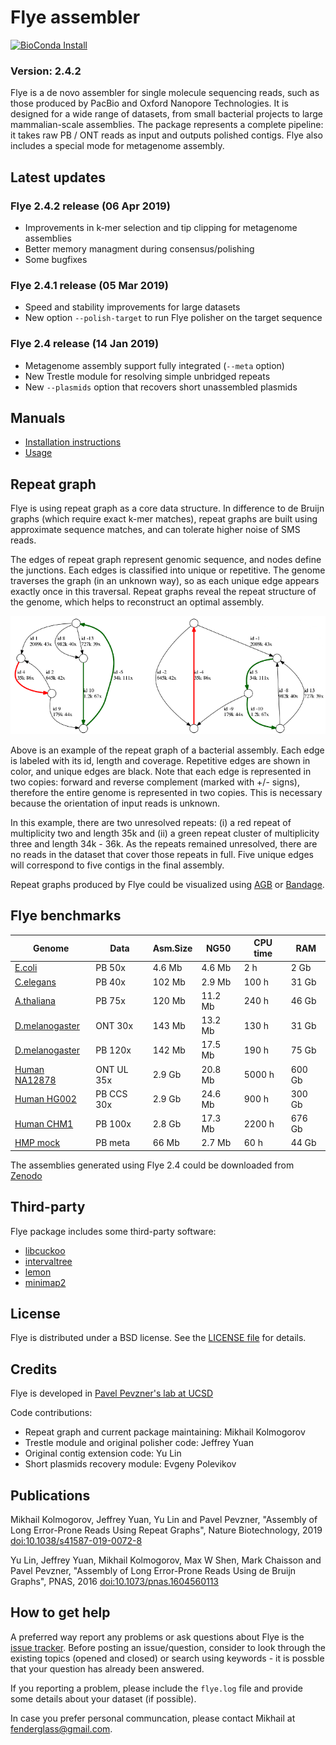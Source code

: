 Flye assembler
==============

[![BioConda Install](https://img.shields.io/conda/dn/bioconda/flye.svg?style=flag&label=BioConda%20install)](https://anaconda.org/bioconda/flye)

### Version: 2.4.2

Flye is a de novo assembler for single molecule sequencing reads,
such as those produced by PacBio and Oxford Nanopore Technologies.
It is designed for a wide range of datasets, from small bacterial projects
to large mammalian-scale assemblies. The package represents a complete
pipeline: it takes raw PB / ONT reads as input and outputs polished contigs.
Flye also includes a special mode for metagenome assembly.

Latest updates
--------------

### Flye 2.4.2 release (06 Apr 2019)
* Improvements in k-mer selection and tip clipping for metagenome assemblies
* Better memory managment during consensus/polishing
* Some bugfixes

### Flye 2.4.1 release (05 Mar 2019)
* Speed and stability improvements for large datasets
* New option `--polish-target` to run Flye polisher on the target sequence

### Flye 2.4 release (14 Jan 2019)
* Metagenome assembly support fully integrated (`--meta` option)
* New Trestle module for resolving simple unbridged repeats
* New `--plasmids` option that recovers short unassembled plasmids


Manuals
-------

- [Installation instructions](docs/INSTALL.md)
- [Usage](docs/USAGE.md)


Repeat graph
------------

Flye is using repeat graph as a core data structure. 
In difference to de Bruijn graphs (which require exact k-mer matches),
repeat graphs are built using approximate sequence matches, and
can tolerate higher noise of SMS reads.

The edges of repeat graph represent genomic sequence, and nodes define
the junctions. Each edges is classified into unique or repetitive.
The genome traverses the graph (in an unknown way), so as each unique
edge appears exactly once in this traversal. Repeat graphs reveal the
repeat structure of the genome, which helps to reconstruct an optimal assembly.


<p align="center">
  <img src="docs/graph_example.png" alt="Graph example"/>
</p>

Above is an example of the repeat graph of a bacterial assembly.
Each edge is labeled with its id, length and coverage. Repetitive edges are shown
in color, and unique edges are black. Note that each edge is represented in 
two copies: forward and reverse complement (marked with +/- signs), 
therefore the entire genome is represented in two copies. This is necessary
because the orientation of input reads is unknown.

In this example, there are two unresolved repeats: (i) a red repeat of 
multiplicity two and length 35k and (ii) a green repeat cluster of multiplicity
three and length 34k - 36k. As the repeats remained unresolved, there are no reads
in the dataset that cover those repeats in full. Five unique edges 
will correspond to five contigs in the final assembly.

Repeat graphs produced by Flye could be visualized using
[AGB](https://github.com/almiheenko/AGB) or [Bandage](https://github.com/rrwick/Bandage).


Flye benchmarks
---------------

| Genome                   | Data       | Asm.Size  | NG50     | CPU time  | RAM    |
|--------------------------|------------|-----------|----------|-----------|--------|
| [E.coli][ecoli]          | PB 50x     | 4.6 Mb    | 4.6 Mb   | 2 h       | 2 Gb   |
| [C.elegans][ce]          | PB 40x     | 102 Mb    | 2.9 Mb   | 100 h     | 31 Gb  |
| [A.thaliana][at]         | PB 75x     | 120 Mb    | 11.2 Mb  | 240 h     | 46 Gb  |
| [D.melanogaster][dm-ont] | ONT 30x    | 143 Mb    | 13.2 Mb  | 130 h     | 31 Gb  |     
| [D.melanogaster][dm-pb]  | PB 120x    | 142 Mb    | 17.5 Mb  | 190 h     | 75 Gb  |     
| [Human NA12878][na12878] | ONT UL 35x | 2.9 Gb    | 20.8 Mb  | 5000 h    | 600 Gb |
| [Human HG002][hg002]     | PB CCS 30x | 2.9 Gb    | 24.6 Mb  | 900 h     | 300 Gb |
| [Human CHM1][chm1]       | PB 100x    | 2.8 Gb    | 17.3 Mb  | 2200 h    | 676 Gb |
| [HMP mock][hmp]          | PB meta    | 66 Mb     | 2.7 Mb   | 60 h      | 44 Gb  |

[na12878]: https://github.com/nanopore-wgs-consortium/NA12878/blob/master/Genome.md
[ce]: https://github.com/PacificBiosciences/DevNet/wiki/C.-elegans-data-set
[at]: https://downloads.pacbcloud.com/public/SequelData/ArabidopsisDemoData/
[dm-pb]: https://github.com/PacificBiosciences/DevNet/wiki/Drosophila-sequence-and-assembly
[dm-ont]: https://www.ebi.ac.uk/ena/data/view/SRR6702603
[hg002]: https://ftp-trace.ncbi.nlm.nih.gov/giab/ftp/data/AshkenazimTrio/HG002_NA24385_son/PacBio_CCS_15kb/
[ecoli]: https://github.com/PacificBiosciences/DevNet/wiki/E.-coli-Bacterial-Assembly
[hmp]: https://github.com/PacificBiosciences/DevNet/wiki/Human_Microbiome_Project_MockB_Shotgun 
[chm1]: https://trace.ncbi.nlm.nih.gov/Traces/sra/?study=SRP044331

The assemblies generated using Flye 2.4 could be downloaded from [Zenodo](https://zenodo.org/record/2612888)

Third-party
-----------

Flye package includes some third-party software:

* [libcuckoo](http://github.com/efficient/libcuckoo)
* [intervaltree](https://github.com/ekg/intervaltree)
* [lemon](http://lemon.cs.elte.hu/trac/lemon)
* [minimap2](https://github.com/lh3/minimap2)


License
-------

Flye is distributed under a BSD license. See the [LICENSE file](LICENSE) for details.


Credits
-------

Flye is developed in [Pavel Pevzner's lab at UCSD](http://cseweb.ucsd.edu/~ppevzner/)

Code contributions:

* Repeat graph and current package maintaining: Mikhail Kolmogorov
* Trestle module and original polisher code: Jeffrey Yuan
* Original contig extension code: Yu Lin
* Short plasmids recovery module: Evgeny Polevikov


Publications
------------
Mikhail Kolmogorov, Jeffrey Yuan, Yu Lin and Pavel Pevzner, 
"Assembly of Long Error-Prone Reads Using Repeat Graphs", Nature Biotechnology, 2019
[doi:10.1038/s41587-019-0072-8](https://doi.org/10.1038/s41587-019-0072-8)

Yu Lin, Jeffrey Yuan, Mikhail Kolmogorov, Max W Shen, Mark Chaisson and Pavel Pevzner, 
"Assembly of Long Error-Prone Reads Using de Bruijn Graphs", PNAS, 2016
[doi:10.1073/pnas.1604560113](https://www.doi.org/10.1073/pnas.1604560113)


How to get help
---------------
A preferred way report any problems or ask questions about Flye is the 
[issue tracker](https://github.com/fenderglass/Flye/issues). 
Before posting an issue/question, consider to look through the existing topics (opened and closed)
or search using keywords - it is possble that your question has already been answered.

If you reporting a problem, please include the `flye.log` file and provide some 
details about your dataset (if possible).

In case you prefer personal communcation, please contact Mikhail at fenderglass@gmail.com.
